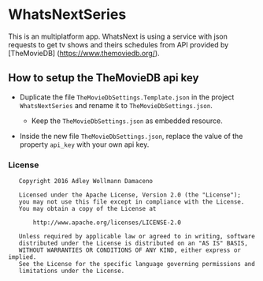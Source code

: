 # WhatsNextSeries
This is an multiplatform app.
WhatsNext is using a service with json requests to get tv shows and theirs 
schedules from API provided by [TheMovieDB] (https://www.themoviedb.org/).

## How to setup the TheMovieDB api key

* Duplicate the file `TheMovieDbSettings.Template.json` in the project `WhatsNextSeries` and rename it to `TheMovieDbSettings.json`.
  * Keep the `TheMovieDbSettings.json` as embedded resource.

* Inside the new file `TheMovieDbSettings.json`, replace the value of the property `api_key` with your own api key.

### License

```
   Copyright 2016 Adley Wollmann Damaceno

   Licensed under the Apache License, Version 2.0 (the "License");
   you may not use this file except in compliance with the License.
   You may obtain a copy of the License at

       http://www.apache.org/licenses/LICENSE-2.0

   Unless required by applicable law or agreed to in writing, software
   distributed under the License is distributed on an "AS IS" BASIS,
   WITHOUT WARRANTIES OR CONDITIONS OF ANY KIND, either express or implied.
   See the License for the specific language governing permissions and
   limitations under the License.
```

